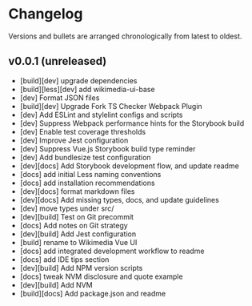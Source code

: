 # Changelog

Versions and bullets are arranged chronologically from latest to oldest.

## v0.0.1 (unreleased)

- [build][dev] upgrade dependencies
- [build][less][dev] add wikimedia-ui-base
- [dev] Format JSON files
- [build][dev] Upgrade Fork TS Checker Webpack Plugin
- [dev] Add ESLint and stylelint configs and scripts
- [dev] Suppress Webpack performance hints for the Storybook build
- [dev] Enable test coverage thresholds
- [dev] Improve Jest configuration
- [dev] Suppress Vue.js Storybook build type reminder
- [dev] Add bundlesize test configuration
- [dev][docs] Add Storybook development flow, and update readme
- [docs] add initial Less naming conventions
- [docs] add installation recommendations
- [dev][docs] format markdown files
- [dev][docs] Add missing types, docs, and update guidelines
- [dev] move types under src/
- [dev][build] Test on Git precommit
- [docs] Add notes on Git strategy
- [dev][build] Add Jest configuration
- [build] rename to Wikimedia Vue UI
- [docs] add integrated development workflow to readme
- [docs] add IDE tips section
- [dev][build] Add NPM version scripts
- [docs] tweak NVM disclosure and quote example
- [dev][build] Add NVM
- [build][docs] Add package.json and readme
